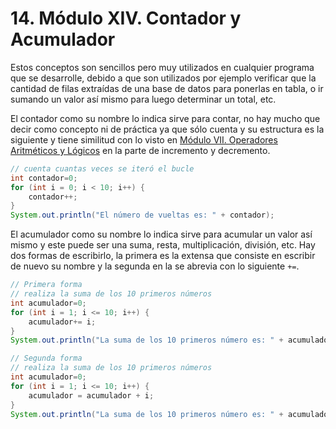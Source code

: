 # 14. Módulo XIV. Contador y Acumulador

Estos conceptos son sencillos pero muy utilizados en cualquier programa que se desarrolle, debido a que son utilizados por ejemplo verificar que la cantidad de filas extraídas de una base de datos para ponerlas en tabla, o ir sumando un valor así mismo para luego determinar un total, etc.

El contador como su nombre lo indica sirve para contar, no hay mucho que decir como concepto ni de práctica ya que sólo cuenta y su estructura es la siguiente y tiene similitud con lo visto en [Módulo VII. Operadores Aritméticos y Lógicos](/java-principiantes/modulo-07) en la parte de incremento y decremento.

```java
// cuenta cuantas veces se iteró el bucle
int contador=0;
for (int i = 0; i < 10; i++) {
    contador++;
}
System.out.println("El número de vueltas es: " + contador);
```

El acumulador como su nombre lo indica sirve para acumular un valor así mismo y este puede ser una suma, resta, multiplicación, división, etc. Hay dos formas de escribirlo, la primera es la extensa que consiste en escribir de nuevo su nombre y la segunda en la se abrevia con lo siguiente `+=`.

```java
// Primera forma
// realiza la suma de los 10 primeros números
int acumulador=0;
for (int i = 1; i <= 10; i++) {
    acumulador+= i;
}
System.out.println("La suma de los 10 primeros número es: " + acumulador);
```

```java
// Segunda forma
// realiza la suma de los 10 primeros números
int acumulador=0;
for (int i = 1; i <= 10; i++) {
    acumulador = acumulador + i;
}
System.out.println("La suma de los 10 primeros número es: " + acumulador);
```